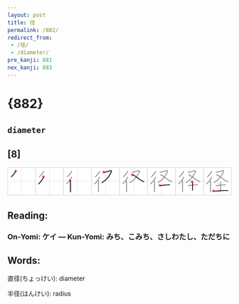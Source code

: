 ```yaml
---
layout: post
title: 径
permalink: /882/
redirect_from:
 - /径/
 - /diameter/
pre_kanji: 881
nex_kanji: 883
---
```


# {882}

## `diameter`

## [8]

<div class="stroke"><img src="../images/E5BE84.png" /></div>

## Reading:

### On-Yomi: ケイ &mdash; Kun-Yomi: みち、こみち、さしわたし、ただちに

## Words:

直径(ちょっけい): diameter

半径(はんけい): radius
